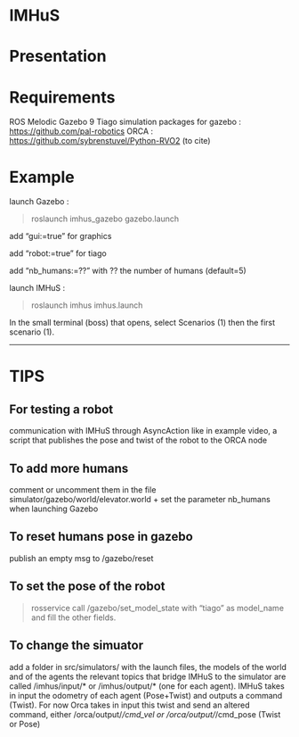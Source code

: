 # IMHuS

# Presentation 



# Requirements 
ROS Melodic
Gazebo 9
Tiago simulation packages for gazebo : https://github.com/pal-robotics
ORCA : https://github.com/sybrenstuvel/Python-RVO2 (to cite)

# Example 

launch Gazebo :
> roslaunch imhus_gazebo gazebo.launch

add “gui:=true” for graphics

add “robot:=true” for tiago

add “nb_humans:=??” with ?? the number of humans (default=5)


launch IMHuS :
> roslaunch imhus imhus.launch

In the small terminal (boss) that opens,  select Scenarios (1) then the first scenario (1).


***
# TIPS 
## For testing a robot 
communication with IMHuS through AsyncAction like in example video, 
a script that publishes the pose and twist of the robot to the ORCA node

## To add more humans 
comment or uncomment them in the file simulator/gazebo/world/elevator.world + set the parameter nb_humans when launching Gazebo


## To reset humans pose in gazebo
publish an empty msg to /gazebo/reset
## To set the pose of the robot
> rosservice call /gazebo/set_model_state 
with “tiago” as model_name and fill the other fields. 

## To change the simuator
add a folder in src/simulators/ with the launch files, the models of the world and of the agents
the relevant topics that bridge IMHuS to the simulator are called /imhus/input/* or /imhus/output/* (one for each agent). IMHuS takes in input the odometry of each agent (Pose+Twist) and outputs a command (Twist). For now Orca takes in input this twist and send an altered command, either /orca/output/*/cmd_vel or /orca/output/*/cmd_pose (Twist or Pose)
